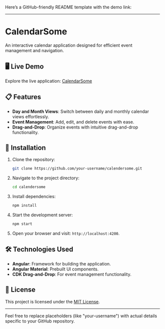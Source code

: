 Here’s a GitHub-friendly README template with the demo link:

---

# CalendarSome

An interactive calendar application designed for efficient event management and navigation.

## 🖥️ Live Demo
Explore the live application: [CalendarSome](https://calendersome.vercel.app/)

## 📋 Features
- **Day and Month Views**: Switch between daily and monthly calendar views effortlessly.
- **Event Management**: Add, edit, and delete events with ease.
- **Drag-and-Drop**: Organize events with intuitive drag-and-drop functionality.

## 🚀 Installation
1. Clone the repository:
   ```bash
   git clone https://github.com/your-username/calendersome.git
   ```
2. Navigate to the project directory:
   ```bash
   cd calendersome
   ```
3. Install dependencies:
   ```bash
   npm install
   ```
4. Start the development server:
   ```bash
   npm start
   ```
5. Open your browser and visit: `http://localhost:4200`.

## 🛠️ Technologies Used
- **Angular**: Framework for building the application.
- **Angular Material**: Prebuilt UI components.
- **CDK Drag-and-Drop**: For event management functionality.

## 📄 License
This project is licensed under the [MIT License](LICENSE).

---

Feel free to replace placeholders (like "your-username") with actual details specific to your GitHub repository.
